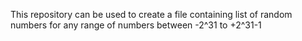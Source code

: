 This repository can be used to create a file containing list of random numbers for any range of numbers between -2^31 to +2^31-1